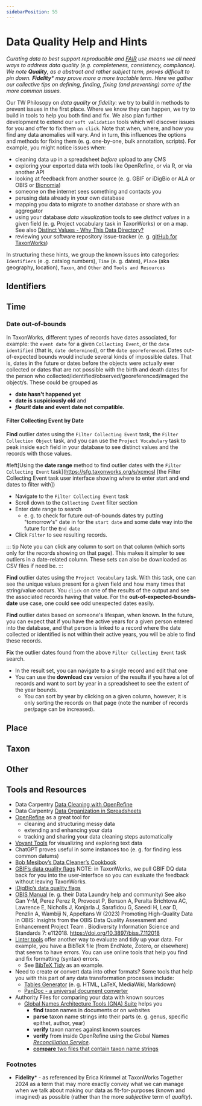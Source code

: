```yaml
---
sidebarPosition: 55 
---
```


# Data Quality Help and Hints

_Curating data to best support reproducible and [FAIR](https://en.wikipedia.org/wiki/FAIR_data) use means we all need ways to address data quality (e.g.  completeness, consistency, compliance). We note **Quality**, as a abstract and rather subject term, proves difficult to pin down. **Fidelity*** may prove more a more tractable term. Here we gather our collective tips on defining, finding, fixing (and preventing) some of the more common issues._

Our TW Philosopy on _data quality_ or _fidelity_: we try to build in methods to prevent issues in the first place. Where we know they can happen, we try to build in tools to help you both find and fix. We also plan further development to extend our `soft validation` tools which will discover issues for you and offer to fix them `on click`. Note that when, where, and how you find any data anomalies will vary. And in turn, this influences the options and methods for fixing them (e. g. one-by-one, bulk annotation, scripts). For example, you might notice issues when:
- cleaning data up in a spreadsheet _before_ upload to any CMS
- exploring your exported data with tools like OpenRefine, or via R, or via another API
- looking at feedback from another source (e. g. GBIF or iDigBio or ALA or OBIS or [Bionomia](https://bionomia.net/))
- someone on the internet sees something and contacts you
- perusing data already in your own database
- mapping you data to migrate to another database or share with an aggregator
- using your database _data visualization_ tools to see _distinct values_ in a given field (e. g. Project vocabulary task in TaxonWorks) or on a map. See also [Distinct Values - Why This Data Directory?](https://github.com/tdwg/dwc-qa/tree/master/data)
- reviewing your software repository issue-tracker (e. g. [gitHub for TaxonWorks](https://github.com/SpeciesFileGroup/taxonworks/issues))

In structuring these hints, we group the known issues into categories: `Identifiers` (e .g. catalog numbers), `Time` (e. g. dates), `Place` (aka geography, location), `Taxon`, and `Other` and `Tools and Resources`

## Identifiers


## Time
### Date out-of-bounds
In TaxonWorks, different types of records have dates associated, for example: the `event date` for a given `Collecting Event`, or the `date identified` (that is, `date determined`), or the `date georeferenced`. Dates out-of-expected bounds would include several kinds of impossible dates. That is, dates in the future or dates before the objects were actually ever collected or dates that are not possible with the birth and death dates for the person who collected/identified/observed/georeferenced/imaged the object/s. These could be grouped as 
- **date hasn't happened yet**
- **date is suspiciously old** and 
- **_flourit_ date and event date not compatible.**

#### Filter Collecting Event by Date
**Find** outlier dates using the `Filter Collecting Event` task, the `Filter Collection Object` task, and you can use the `Project Vocabulary` task to peak inside each field in your database to see distinct values and the records with those values.

#left[Using the **date range** method to find outlier dates with the `Filter Collecting Event` task](https://sfg.taxonworks.org/s/xcmcsl [the Filter Collecting Event task user interface showing where to enter start and end dates to filter with])

- Navigate to the `Filter Collecting Event` task
- Scroll down to the `Collecting Event` filter section
- Enter date range to search
  - e. g. to check for future out-of-bounds dates try putting "tomorrow's" date in for the `start date` and some date way into the future for the `End date`
- Click `Filter` to see resulting records.

::: tip 
Note you can click any column to sort on that column (which sorts only for the records showing on that page). This makes it simpler to see outliers in a date-related column. These sets can also be downloaded as CSV files if need be.
:::

**Find** outlier dates using the `Project Vocabulary` task.
With this task, one can see the unique values present for a given field and how many times that string/value occurs. You `click` on one of the results of the output and see the associated records having that value. For the **out-of-expected-bounds-date** use case, one could see odd unexpected dates easily.

**Find** outlier dates based on someone's lifespan, when known. In the future, you can expect that if you have the active years for a given person entered into the database, and that person is linked to a record where the date collected or identified is not within their active years, you will be able to find these records.

**Fix** the outlier dates found from the above `Filter Collecting Event` task search.

- In the result set, you can navigate to a single record and edit that one
- You can use the **download csv** version of the results if you have a lot of records and want to sort by year in a spreadsheet to see the extent of the year bounds.
  - You can sort by year by clicking on a given column, however, it is only sorting the records on that page (note the number of records per/page can be increased).

## Place

## Taxon

## Other 

## Tools and Resources
- Data Carpentry [Data Cleaning with OpenRefine](https://datacarpentry.org/OpenRefine-ecology-lesson/)
- Data Carpentry [Data Organization in Spreadsheets](https://datacarpentry.org/spreadsheet-ecology-lesson/)
- [OpenRefine](https://openrefine.org/) as a great tool for
  - cleaning and structuring messy data
  - extending and enhancing your data
  - tracking and sharing your data cleaning steps automatically
- [Voyant Tools](https://voyant-tools.org/) for visualizing and exploring text data
- ChatGPT proves useful in some instances too (e. g. for finding less common datums)
- [Bob Mesibov’s Data Cleaner’s Cookbook](https://www.datafix.com.au/cookbook/)
- [GBIF’s data quality flags](https://data-blog.gbif.org/post/issues-and-flags/) NOTE: in TaxonWorks, we pull GBIF DQ data back for you into the user-interface so you can evaluate the feedback without leaving TaxonWorks.
- [iDigBio’s data quality flags](https://github.com/iDigBio/idigbio-search-api/wiki/Data-Quality-Flags)
- [OBIS Manual](https://manual.obis.org/index.html) (e. g. their Data Laundry help and community) See also Gan Y-M, Perez Perez R, Provoost P, Benson A, Peralta Brichtova AC, Lawrence E, Nicholls J, Konjarla J, Sarafidou G, Saeedi H, Lear D, Penzlin A, Wambiji N, Appeltans W (2023) Promoting High-Quality Data in OBIS: Insights from the OBIS Data Quality Assessment and Enhancement Project Team . Biodiversity Information Science and Standards 7: e112018. https://doi.org/10.3897/biss.7.112018
- [Linter tools](https://en.wikipedia.org/wiki/Lint_(software)) offer another way to evaluate and tidy up your data. For example, you have a BibTeX file (from EndNote, Zotero, or elsewhere) that seems to have errors. You can use online tools that help you find and fix formatting (syntax) errors. 
  - See [BibTeX Tidy](https://flamingtempura.github.io/bibtex-tidy/index.html) as an example.
- Need to create or convert data into other formats? Some tools that help you with this part of any data transformation processes include:
  - [Tables Generator](https://www.tablesgenerator.com/) (e. g. HTML, LaTeX, MediaWiki, Markdown)
  - [PanDoc - a universal document converter](https://pandoc.org/)
- Authority Files for comparing your data with known sources
  - [Global Names Architecture Tools (GNA) Suite](https://globalnames.org/) helps you 
    - **find** taxon names in documents or on websites
    - **parse** taxon name strings into their parts (e. g. genus, specific epithet, author, year)
    - **verify** taxon names against known sources
    - **verify** from inside OpenRefine using the Global Names [_Reconciliation Service_](https://github.com/gnames/gnverifier/wiki/OpenRefine-readme).
    - [**compare** two files that contain taxon name strings](https://github.com/gnames/gndiff)

### Footnotes
  - **Fidelity*** - as referenced by Erica Krimmel at TaxonWorks Together 2024 as a term that may more exactly convey what we can manage when we talk about making our data as fit-for-purposes (known and imagined) as possible (rather than the more _subjective_ term of _quality_).
